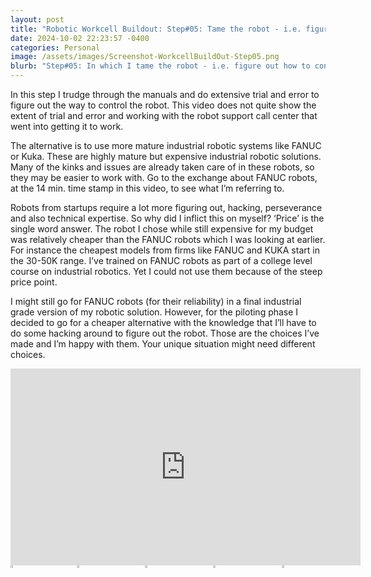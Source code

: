 ```yaml
---
layout: post
title: "Robotic Workcell Buildout: Step#05: Tame the robot - i.e. figure out how to make the robot dance to my tunes"
date: 2024-10-02 22:23:57 -0400
categories: Personal
image: /assets/images/Screenshot-WorkcellBuildOut-Step05.png
blurb: "Step#05: In which I tame the robot - i.e. figure out how to control the robot motions..."
---
```

In this step I trudge through the manuals and do extensive trial and error to figure out the way to control the robot. This video does not quite show the extent of trial and error and working with the robot support call center that went into getting it to work.

The alternative is to use more mature industrial robotic systems like FANUC or Kuka. These are highly mature but expensive industrial robotic solutions. Many of the kinks and issues are already taken care of in these robots, so they may be easier to work with. Go to the exchange about FANUC robots, at the 14 min. time stamp in this video, to see what I’m referring to.

Robots from startups require a lot more figuring out, hacking, perseverance and also technical expertise. So why did I inflict this on myself? ‘Price’ is the single word answer. The robot I chose while still expensive for my budget was relatively cheaper than the FANUC robots which I was looking at earlier. For instance the cheapest models from firms like FANUC and KUKA start in the 30-50K range. I’ve trained on FANUC robots as part of a college level course on industrial robotics. Yet I could not use them because of the steep price point.

I might still go for FANUC robots (for their reliability) in a final industrial grade version of my robotic solution. However, for the piloting phase I decided to go for a cheaper alternative with the knowledge that I’ll have to do some hacking around to figure out the robot. Those are the choices I’ve made and I’m happy with them. Your unique situation might need different choices.

<!-- Embed the YouTube video here -->
<div class="responsive-video">
<iframe width="560" height="315" src="https://www.youtube.com/embed/I38oKfu_7nI?si=kBC6A0czIj_lAlnx" title="YouTube video player" frameborder="0" allow="accelerometer; autoplay; clipboard-write; encrypted-media; gyroscope; picture-in-picture; web-share" referrerpolicy="strict-origin-when-cross-origin" allowfullscreen></iframe>
</div>

<!-- Placeholder images and video links -->
<div style="display: flex; justify-content: space-between;">
  <a href="https://www.youtube.com/embed/3eA-bqIa78I?si=SH5t6q5aga3LXWin" target="_blank">
    <img src="/imperfectrobotics/assets/images/Screenshot-WorkcellBuildOut-Step01.png" alt="Video 1" style="width: 18%;">    
  </a>

  <a href="https://www.youtube.com/embed/J6ypmclWYtI?si=Ii05huXiAeRsfDBM" target="_blank">
    <img src="/imperfectrobotics/assets/images/Screenshot-WorkcellBuildOut-Step02.png" alt="Video 2" style="width: 18%;">
  </a>

  <a href="https://www.youtube.com/embed/C5wmP4ESKaI?si=82XNa9LGL3L5Djz7" target="_blank">
    <img src="/imperfectrobotics/assets/images/Screenshot-WorkcellBuildOut-Step03.png" alt="Video 3" style="width: 18%;">
  </a>

  <a href="https://www.youtube.com/embed/5fhrYFDEsW8?si=_jvEGbxICICRkAt-" target="_blank">
    <img src="/imperfectrobotics/assets/images/Screenshot-WorkcellBuildOut-Step04.png" alt="Video 4" style="width: 18%;">
  </a>

  <a href="https://www.youtube.com/embed/I38oKfu_7nI?si=kBC6A0czIj_lAlnx" target="_blank">
    <img src="/imperfectrobotics/assets/images/Screenshot-WorkcellBuildOut-Step05.png" alt="Video 5" style="width: 18%;">


  </a>
</div>
